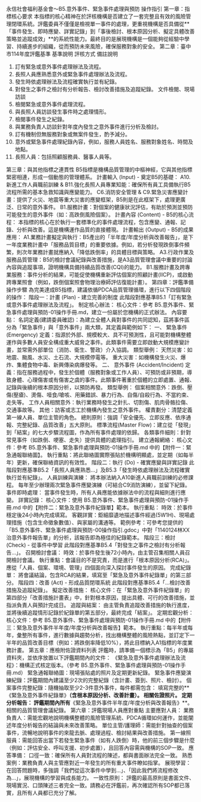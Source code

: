 永信社會福利基金會～B5.意外事件、緊急事件處理與預防 操作指引
第一章：指標核心要求
本指標的核心精神在於評核機構是否建立了一套完整且有效的風險管理閉環系統。評鑑委員不僅僅是檢視單一事件的處理，更重視機構是否具備從**「事件發生、即時應變、詳實記錄」到「事後檢討、根本原因分析、擬定具體改善策略並追蹤成效」**的系統性能力。最終目的是展現機構是一個能夠從經驗中學習、持續進步的組織，從而預防未來風險，確保服務對象的安全。
第二章：臺中市114年度評鑑基準
基準說明
評核方式
備註說明
1. 訂有緊急或意外事件處理辦法及流程。
2. 長照人員應熟悉意外或緊急事件處理辦法及流程。
3. 發生時依處理辦法及流程確實執行並有紀錄。
4. 對發生之事件之檢討有分析報告、檢討改善措施及追蹤紀錄。
文件檢閱、現場訪談
1. 檢閱緊急或意外事件處理流程。
2. 與長照人員訪談發生事件時之處理情形。
3. 檢閱事件發生之紀錄。
4. 與業務負責人訪談針對年度內發生之意外事件進行分析及檢討。
5. 訂有機制但無服務對象或無案件發生，酌予減分。
1. 意外或緊急事件處理紀錄內容，例如，服務人員姓名、服務對象姓名、時間及地點。
2. 長照人員：包括照顧服務員、醫事人員等。









第三章：與其他指標之連貫性
B5指標是機構品質管理的中樞神經，它與其他指標緊密相連，形成一個動態的管理體系。
計畫輸入 (Input) - 奠定B5的基礎：
A10.新進工作人員職前訓練 & B11.強化長照人員專業知能：確保所有員工具備執行B5流程所需的基本急救知識與應變能力。
C6.消防安全管理 & C9.緊急災害應變計畫：提供了火災、地震等重大災害的應變框架，B5則是在此框架下，處理更廣泛、日常的意外事件。
B1.服務計畫：對個案的健康狀況評估，有助於預測並預防可能發生的意外事件（如：高跌倒風險個案）。
計畫內容 (Content) - B5的核心流程：
本指標的核心在於執行一套標準化的事件處理流程，包含應變、通報、記錄、分析與改善。這是機構運作品質的直接體現。
計畫輸出 (Output) - B5的成果應用：
A1.業務計畫擬定與執行：B5產出的「半年度/年度分析與改善報告」，是下一年度業務計畫中「服務品質目標」的重要依據。例如，若分析發現跌倒事件頻繁，則次年業務計畫就應納入「降低跌倒率」的具體目標與策略。
A3.行政作業及服務品質管理：B5的檢討會議紀錄與改善措施，是A3品質管理會議中重要的討論內容與追蹤事項，證明機構具備持續品質改善(CQI)的能力。
B1.服務計畫及跨專業服務：事件分析的結果，可能促使機構重新評估個案的照顧計畫(IICP)，或啟動跨專業照會（例如，跌倒個案照會物理治療師評估復能計畫）。
第四章：評鑑準備操作步驟
為完美達成B5指標，建議依循PDCA品質管理循環，進行以下四個階段的操作：
階段一：計畫 (Plan) - 建立完善的制度
此階段對應基準B5.1「訂有緊急或意外事件處理辦法及流程」。
制定核心辦法：
核心文件：參考  B5.意外事件、緊急事件處理與預防-01操作手冊.md，建立一份屬於您機構的正式辦法。
內容要點：
名詞定義(建請委員確認)：為建立全體人員對事件的共同認知，茲將事件區分為「緊急事件」與「意外事件」兩大類，其定義與範例如下：
一、 緊急事件 (Emergency)
定義：指源於外部、規模較大、具不可預測性，且可能對機構整體運作與多數人員安全構成重大威脅之事件。此類事件需要立即啟動大規模應變計畫，並常需外部單位（消防、衛生、警政）介入協調。
類型舉例：
天然災害：如地震、颱風、水災、土石流、大規模停電等。
重大災害：如機構發生火災、爆炸、集體食物中毒、新興傳染病爆發等。
二、 意外事件 (Accident/Incident)
定義：指在服務過程中，發生於個體（服務對象或工作人員）、可預防或非預期，導致身體、心理傷害或有傷害之虞的事件。此類事件著重於個體的立即處置、通報、記錄與後續的根本原因分析，以預防再發。
類型舉例：
個案相關意外：跌倒、壓傷(壓瘡)、燙傷、噎食/嗆咳、用藥錯誤、暴力行為、自傷/自殺行為、不當約束、走失等。
工作人員相關意外：執行業務時發生之針扎、切割傷、肌肉骨骼拉傷、交通事故等。
其他：訪客或志工於機構內發生之意外事件。
權責劃分：清楚定義第一線人員、單位主管的角色。
總則原則：強調「安全優先、立即反應、依序通報、完整紀錄、品質改善」五大原則。
標準流程(Master Flow)：建立從「發現」到「結案」的七大步驟流程圖，作為所有事件處理的依歸。
各類事件細則：針對常見事件（如跌倒、哽塞、走失）提供具體的處理指引。
建立通報網絡：
核心文件：參考 B5.意外事件、緊急事件處理與預防-01操作手冊.md 中的【附件一：緊急通報聯絡圖】。
執行重點：將此聯絡圖實際張貼於機構明顯處，並定期（如每半年）更新，確保聯絡資訊的有效性。
階段二：執行 (Do) - 確實應變與詳實記錄
此階段對應基準B5.2「長照人員應熟悉...」及B5.3「發生時依處理辦法及流程確實執行並有紀錄」。
人員訓練與演練：
將本辦法納入A10新進人員職前訓練的必修課程。
每年至少辦理兩次緊急事件應變演練（可結合C9消防演練），並留下紀錄。
事件即時處理：
當事件發生時，所有人員應能依據辦法中的流程與細則進行應變。
詳實記錄：
核心文件：使用 B5.意外事件、緊急事件處理與預防-01操作手冊.md 中的【附件二：緊急及意外事件紀錄單】範本。
執行重點：
時效：於事件穩定後24小時內完成填寫。
客觀詳實：鉅細靡遺地描述事件經過(5W1H)、現場處理措施（包含生命徵象數值）、與家屬的溝通等。
範例參考：可參考您提供的「B5.意外事件、緊急事件處理與預防-00操作指引.gdoc」中對「1140124林XX治意外事件報告單」的分析，該報告即為極佳的紀錄範本。
階段三：檢討 (Check) - 從事件中學習
此階段對應基準B5.4「對發生之事件之檢討有分析報告...」。
召開檢討會議：
時效：於事件發生後72小時內，由主管召集相關人員召開檢討會議。
執行重點：會議目的不是究責，而是進行「根本原因分析(RCA)」。應從「人員、個案、環境、管理」四個面向深入探討事件發生的原因。
完成紀錄單：
將會議結論，包含RCA的結果，填寫至「緊急及意外事件紀錄單」的第三部分。
階段四：改善 (Act) - 形成品質閉環系統
此階段對應基準B5.4「...檢討改善措施及追蹤紀錄」。
擬定改善措施：
核心文件：在「緊急及意外事件紀錄單」的第四部分「改善措施計畫表」中，針對根本原因，提出具體、可行的改善措施，並指派負責人與預計完成日。
追蹤與結案：
由主管負責追蹤改善措施的執行進度，並將後續追蹤情形記錄於紀錄單的第五部分，最終完成「結案」。
定期宏觀分析：
核心文件：參考 B5.意外事件、緊急事件處理與預防-01操作手冊.md 中的【附件三：緊急及意外事件半年度/年度分析與改善報告】範本。
執行重點：每半年或每年，彙整所有事件，進行數據與趨勢分析，找出機構整體的風險熱點，並訂定下一半年的品質改善目標（例如：將跌倒率降低10%），將此目標納入A1指標的年度業務計畫。
第五章：應檢附佐證資料列表
評鑑時，請準備一個標示為「B5」的專屬資料夾，並依序放置以下評鑑期間內的文件：
《緊急及意外事件處理辦法及流程》：機構正式核定版本。（參考 B5.意外事件、緊急事件處理與預防-01操作手冊.md）
緊急通報聯絡圖：現場張貼處的照片及定期更新紀錄。
緊急事件應變演練紀錄：評鑑期間內建議至少2次的完整紀錄（含計畫、簽到、照片、檢討）。
個案事件完整紀錄：隨機抽取至少2-3件意外事件，每件都需包含：
填寫完整的**《緊急及意外事件紀錄單》**（含根本原因分析、改善計畫）。
相關佐證照片。
定期分析報告：
評鑑期間內所有**《緊急及意外事件半年度/年度分析與改善報告》**。
相關的品質管理會議紀錄。
第六章：評鑑現場人員應對重點
主要應對人員：
業務負責人：需能宏觀地說明機構整體的風險管理系統、PDCA循環如何運作，並能闡述年度分析報告的結論與未來改善策略。
單位主管/護理師：需能針對抽查的個案事件，流暢地說明事件的來龍去脈、處理過程、檢討結果與改善措施。
第一線照服員：需能回答出當下若發生緊急事件（如有人跌倒）時，他的前三個步驟是什麼（例如：評估安全、呼叫支援、初步處置），且回答內容需與機構的SOP一致。
應答準備：
口徑一致：確保所有人員對流程的陳述，都與書面辦法完全一致。
熟悉案例：業務負責人與主管應對近一年發生的所有重大事件瞭如指掌。
展現學習：在回答問題時，多強調「我們從這次事件中學到...」、「因此我們將流程修改為...」，展現機構的學習與成長能力。
一致性原則：
評鑑的最高原則是書面文件、現場實況、口頭陳述三者完全一致。請務必在評鑑前，再次確認所有SOP都已落實，且所有人員都已充分了解。